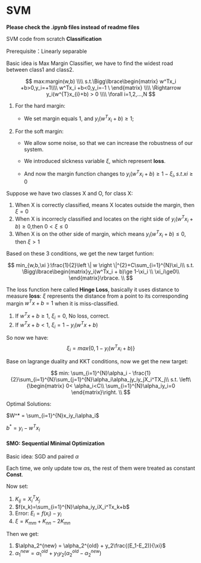 # SVM

**Please check the .ipynb files instead of readme files**


SVM code from scratch
**Classification**

Prerequisite：Linearly separable

Basic idea is Max Margin Classifier, we have to find the widest road between class1 and class2.

$$
max:margin(w,b)
\\\\
s.t.\Bigg\lbrace\begin{matrix}
w^Tx_i +b>0,y_i=+1\\\\
w^Tx_i +b<0,y_i=-1
\
\end{matrix}
\\\\
 \Rightarrow y_i(w^{T}x_{i}+b) > 0
 \\\\
 \forall i=1,2,...,N
$$

1. For the hard margin:

   * We set margin equals 1, and $y_i(w^Tx_i+b)\ge1$;
    
2. For the soft margin:

   * We allow some noise, so that we can increase the robustness of our system. 
   
   * We introduced slckness variable $\xi$, which represent **loss**. 
   
   * And now the margin function changes to $y_i(w^Tx_i+b)\ge1-\xi_i,s.t.xi\ge0$

Suppose we have two classes X and O, for class X:

   1. When X is correctly classified, means X locates outside the margin, then $\xi=0$
   2. When X is incorrecly classified and locates on the right side of $y_i(w^Tx_i+b)\ge0$,then $0<\xi\le0$ 
   3. When X is on the other side of margin, which means $y_i(w^Tx_i+b)\le0$, then $\xi>1$
   
Based on these 3 conditions, we get the new target funtion:

$$
min_{w,b,\xi }:\frac{1}{2}\left \| w \right \|^{2}+C\sum_{i=1}^{N}\xi_i\\
s.t. \Bigg\lbrace\begin{matrix}y_i(w^Tx_i + b)\ge 1-\xi_i
\\ \xi_i\ge0\\
\end{matrix}\rbrace.
\\
$$

The loss function here called **Hinge Loss**, basically it uses distance to measure **loss**: $\xi$ represents the distance from a point to its corresponding margin $w^Tx+b=1$ when it is miss-classified.

   1. If $w^Tx+b\ge1$, $\xi_i=0$, No loss, correct.
   2. If $w^Tx+b<1$, $\xi_i=1-y_i(w^Tx+b)$
   
So now we have:
$$
\xi_i =max\left \{ 0,1-y_i(w^Tx_i + b) \right \}
$$
   
Base on lagrange duality and KKT conditions, now we get the new target:



$$
min: \sum_{i=1}^{N}\alpha_i - \frac{1}{2}\sum_{i=1}^{N}\sum_{j=1}^{N}\alpha_i\alpha_jy_iy_jX_i^TX_j\\
s.t.  \left\{\begin{matrix}
0< \alpha_i<C\\
\sum_{i=1}^{N}\alpha_iy_i=0
\end{matrix}\right.
\\
$$

Optimal Solutions:

$W^* = \sum_{i=1}^{N}x_iy_i\alpha_i$

$b^* = y_i-w^Tx_i$


#### SMO: Sequential Minimal Optimization

Basic idea: SGD and paired $\alpha$

Each time, we only update tow $\alpha$s, the rest of them were treated as constant **Const**.

Now set:

1. $K_{ij} = X_i^TX_j$
2. $f(x_k)=\sum_{i=1}^{N}\alpha_iy_iX_i^Tx_k+b$
3. Error: $E_i = f(x_i)-y_i$
4. $\xi=K_{mm}+K_{nn}-2K_{mn}$

Then we get:

1. $\alpha_2^{new} = \alpha_2^{old} + y_2\frac{(E_1-E_2)}{\xi}$
2. $\alpha_1^{new}=\alpha_1^{old}+y_1y_2(\alpha_2^{old}-\alpha_2^{new})$




